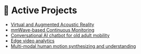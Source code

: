 <!--# <span style="color:#f25b72">Wireless System</span> Research Group -->

<div class="columns">
 <div class="column">
  <div class= "header_padding">
<h1 class='header_h1'> 🔬 Active Projects </h1>
<ul>
  <li><a href="https://wisermaclab.github.io/Virtual_and_Augmented_Acoustic_Reality" target="_blank">Virtual and Augmented Acoustic Reality</a></li>
  <li><a href="https://wisermaclab.github.io/mmWave-based-Continuous-Monitoring" target="_blank">mmWave-based Continuous Monitoring</a></li>
  <li><a href="https://wisermaclab.github.io/Conversational-AI-chatbot-for-old-adult-mobility" target="_blank">Conversational AI chatbot for old adult mobility</a></li>
  <li><a href="https://wisermaclab.github.io/Edge-video-analytics" target="_blank">Edge video analytics</a></li>
  <li><a href="https://wisermaclab.github.io/Multi-modal-human-motion-synthesizing-and-understanding" target="_blank">Multi-modal human motion synthesizing and understanding</a></li>
</ul>
  </div>
  </div>
</div>


